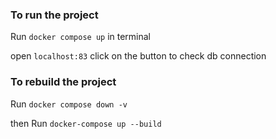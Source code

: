 ### To run the project
Run `docker compose up` in terminal

open `localhost:83` click on the button to check db connection

### To rebuild the project

Run `docker compose down -v `

then Run `docker-compose up --build`
